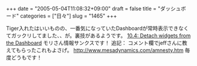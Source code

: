 +++
date = "2005-05-04T11:08:32+09:00"
draft = false
title = "ダッシュボード"
categories = ["日々"]
slug = "1465"
+++

Tiger入れたはいいものの、一番気になっていたDashboardが常時表示できなくてガックリしてました、、が。裏技があるようです。
<a href="http://www.macosxhints.com/article.php?story=20050422172929402" target="_blank">10.4: Detach widgets from the Dashboard</a>
モリさん情報サンクスです！
追記：
コメント欄でjeffさんに教えてもらったこれもよさげ。
http://www.mesadynamics.com/amnesty.htm
毎度どうもです！
